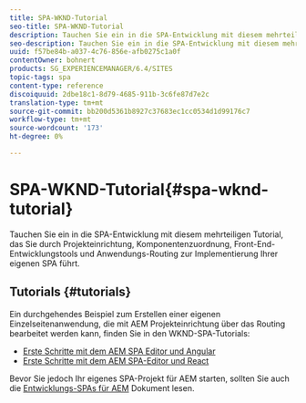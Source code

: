```yaml
---
title: SPA-WKND-Tutorial
seo-title: SPA-WKND-Tutorial
description: Tauchen Sie ein in die SPA-Entwicklung mit diesem mehrteiligen Tutorial, das Sie durch Projekteinrichtung, Komponentenzuordnung, Front-End-Entwicklungstools und Anwendungs-Routing zur Implementierung Ihrer eigenen SPA führt.
seo-description: Tauchen Sie ein in die SPA-Entwicklung mit diesem mehrteiligen Tutorial, das Sie durch Projekteinrichtung, Komponentenzuordnung, Front-End-Entwicklungstools und Anwendungs-Routing zur Implementierung Ihrer eigenen SPA führt.
uuid: f57be84b-a037-4c76-856e-afb0275c1a0f
contentOwner: bohnert
products: SG_EXPERIENCEMANAGER/6.4/SITES
topic-tags: spa
content-type: reference
discoiquuid: 2dbe18c1-8d79-4685-911b-3c6fe87d7e2c
translation-type: tm+mt
source-git-commit: bb200d5361b8927c37683ec1cc0534d1d99176c7
workflow-type: tm+mt
source-wordcount: '173'
ht-degree: 0%

---
```



# SPA-WKND-Tutorial{#spa-wknd-tutorial}

Tauchen Sie ein in die SPA-Entwicklung mit diesem mehrteiligen Tutorial, das Sie durch Projekteinrichtung, Komponentenzuordnung, Front-End-Entwicklungstools und Anwendungs-Routing zur Implementierung Ihrer eigenen SPA führt.

## Tutorials {#tutorials}

Ein durchgehendes Beispiel zum Erstellen einer eigenen Einzelseitenanwendung, die mit AEM Projekteinrichtung über das Routing bearbeitet werden kann, finden Sie in den WKND-SPA-Tutorials:

* [Erste Schritte mit dem AEM SPA Editor und Angular](https://docs.adobe.com/content/help/en/experience-manager-learn/spa-angular-tutorial/overview.html)
* [Erste Schritte mit dem AEM SPA-Editor und React](https://docs.adobe.com/content/help/en/experience-manager-learn/spa-react-tutorial/overview.html)

Bevor Sie jedoch Ihr eigenes SPA-Projekt für AEM starten, sollten Sie auch die [Entwicklungs-SPAs für AEM](/help/sites-developing/spa-architecture.md) Dokument lesen.
